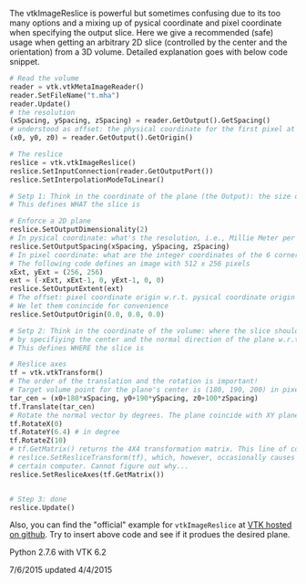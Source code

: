 The vtkImageReslice is powerful but sometimes confusing due to its too many options and a mixing up of pysical coordinate and pixel coordinate when specifying the output slice. Here we give a recommended (safe) usage when getting an arbitrary 2D slice (controlled by the center and the orientation) from a 3D volume.
Detailed explanation goes with below code snippet.

``` Python
# Read the volume
reader = vtk.vtkMetaImageReader()
reader.SetFileName("t.mha")
reader.Update()
# the resolution
(xSpacing, ySpacing, zSpacing) = reader.GetOutput().GetSpacing()
# understood as offset: the physical coordinate for the first pixel at (0, 0, 0)
(x0, y0, z0) = reader.GetOutput().GetOrigin()

# The reslice
reslice = vtk.vtkImageReslice()
reslice.SetInputConnection(reader.GetOutputPort())
reslice.SetInterpolationModeToLinear()

# Setp 1: Think in the coordinate of the plane (the Output): the size of the slice
# This defines WHAT the slice is

# Enforce a 2D plane
reslice.SetOutputDimensionality(2)
# In pysical coordinate: what's the resolution, i.e., Millie Meter per pixel ?
reslice.SetOutputSpacing(xSpacing, ySpacing, zSpacing)
# In pixel coordinate: what are the integer coordinates of the 6 corners? 
# The following code defines an image with 512 x 256 pixels 
xExt, yExt = (256, 256)
ext = (-xExt, xExt-1, 0, yExt-1, 0, 0)
reslice.SetOutputExtent(ext)
# The offset: pixel coordinate origin w.r.t. pysical coordinate origin
# We let them conincide for convenience
reslice.SetOutputOrigin(0.0, 0.0, 0.0)

# Setp 2: Think in the coordinate of the volume: where the slice should be? This is done 
# by specifiying the center and the normal direction of the plane w.r.t. to the volume coordinate
# This defines WHERE the slice is

# Reslice axes
tf = vtk.vtkTransform()
# The order of the translation and the rotation is important!
# Target volume point for the plane's center is (180, 190, 200) in pixels 
tar_cen = (x0+180*xSpacing, y0+190*ySpacing, z0+100*zSpacing)
tf.Translate(tar_cen)
# Rotate the normal vector by degrees. The plane coincide with XY plane initially
tf.RotateX(0)
tf.RotateY(6.4) # in degree
tf.RotateZ(10)
# tf.GetMatrix() returns the 4X4 transformation matrix. This line of code is equivalent to 
# reslice.SetResliceTransform(tf), which, however, occasionally causes run time problem on
# certain computer. Cannot figure out why...
reslice.SetResliceAxes(tf.GetMatrix())


# Step 3: done
reslice.Update()
```

Also, you can find the "official" example for `vtkImageReslice` at [VTK hosted on github](https://github.com/Kitware/VTK/tree/master/Examples/ImageProcessing/Python). Try to insert above code and see if it produes the desired plane.


Python 2.7.6 with VTK 6.2


7/6/2015 updated
4/4/2015
